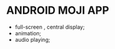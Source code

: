 
ANDROID MOJI APP
=======================================================
* full-screen , central display;
* animation;
* audio playing;


